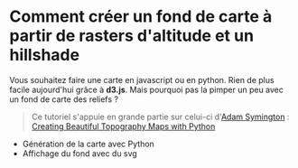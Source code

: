 # Comment créer un fond de carte à partir de rasters d'altitude et un hillshade

Vous souhaitez faire une carte en javascript ou en python. Rien de plus facile aujourd'hui grâce à **d3.js**. Mais pourquoi pas la pimper un peu avec un fond de carte des reliefs ?

> Ce tutoriel s'appuie en grande partie sur celui-ci d'[Adam Symington](https://pythonmaps.medium.com/?source=post_page-----efced5507aa3--------------------------------) : [Creating Beautiful Topography Maps with Python](https://towardsdatascience.com/creating-beautiful-topography-maps-with-python-efced5507aa3)

- Génération de la carte avec Python
- Affichage du fond avec du svg
